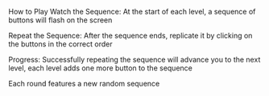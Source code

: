 How to Play
Watch the Sequence: At the start of each level, a sequence of buttons will flash on the screen

Repeat the Sequence: After the sequence ends, replicate it by clicking on the buttons in the correct order

Progress: Successfully repeating the sequence will advance you to the next level, each level adds one more button to the sequence

Each round features a new random sequence
